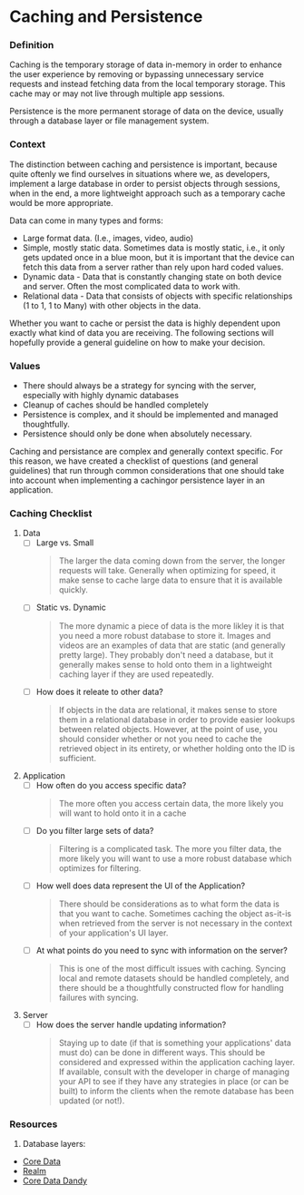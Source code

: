
# Caching and Persistence

### Definition

Caching is the temporary storage of data in-memory in order to enhance the user experience by removing or bypassing unnecessary service requests and instead fetching data from the local temporary storage.  This cache may or may not live through multiple app sessions.

Persistence is the more permanent storage of data on the device, usually through a database layer or file management system.  

### Context

The distinction between caching and persistence is important, because quite oftenly we find ourselves in situations where we, as developers, implement a large database in order to persist objects through sessions, when in the end, a more lightweight approach such as a temporary cache would be more appropriate. 

Data can come in many types and forms:

- Large format data.  (I.e., images, video, audio)
- Simple, mostly static data.  Sometimes data is mostly static, i.e., it only gets updated once in a blue moon, but it is important that the device can fetch this data from a server rather than rely upon hard coded values.  
- Dynamic data - Data that is constantly changing state on both device and server.  Often the most complicated data to work with.
- Relational data - Data that consists of objects with specific relationships (1 to 1, 1 to Many) with other objects in the data.

Whether you want to cache or persist the data is highly dependent upon exactly what kind of data you are receiving.  The following sections will hopefully provide a general guideline on how to make your decision. 

### Values 

* There should always be a strategy for syncing with the server, especially with highly dynamic databases
* Cleanup of caches should be handled completely
* Persistence is complex, and it should be implemented and managed thoughtfully.
* Persistence should only be done when absolutely necessary. 


Caching and persistance are complex and generally context specific. For this reason, we have created a checklist of questions (and general guidelines) that run through common considerations that one should take into account when implementing a cachingor persistence layer in an application. 

### Caching Checklist

1. Data
    - [ ] Large vs. Small
       > The larger the data coming down from the server, the longer requests will take. Generally when optimizing for speed, it make sense to cache large data to ensure that it is available quickly. 
    - [ ] Static vs. Dynamic
       > The more dynamic a piece of data is the more likley it is that you need a more robust database to store it. Images and videos are an examples of data that are static (and generally pretty large). They probably don't need a database, but it generally makes sense to hold onto them in a lightweight caching layer if they are used repeatedly. 
    - [ ] How does it releate to other data?
       > If objects in the data are relational, it makes sense to store them in a relational database in order to provide easier lookups between related objects.  However, at the point of use, you should consider whether or not you need to cache the retrieved object in its entirety, or whether holding onto the ID is sufficient. 
2. Application
    - [ ] How often do you access specific data?
       > The more often you access certain data, the more likely you will want to hold onto it in a cache
    - [ ] Do you filter large sets of data?
       > Filtering is a complicated task. The more you filter data, the more likely you will want to use a more robust database which optimizes for filtering. 
    - [ ] How well does data represent the UI of the Application?
       > There should be considerations as to what form the data is that you want to cache. Sometimes caching the object as-it-is when retrieved from the server is not necessary in the context of your application's UI layer.  
    - [ ] At what points do you need to sync with information on the server?
       > This is one of the most difficult issues with caching. Syncing local and remote datasets should be handled completely, and there should be a thoughtfully constructed flow for handling failures with syncing. 
3. Server
    - [ ] How does the server handle updating information?
       > Staying up to date (if that is something your applications' data must do) can be done in different ways. This should be considered and expressed within the application caching layer.  
       > If available, consult with the developer in charge of managing your API to see if they have any strategies in place (or can be built) to inform the clients when the remote database has been updated (or not!).

### Resources

1.  Database layers:
  - [Core Data](https://developer.apple.com/library/content/documentation/Cocoa/Conceptual/CoreData/index.html?utm_source=iosstash.io)
  - [Realm](https://realm.io/)
  - [Core Data Dandy](https://github.com/fuzz-productions/CoreDataDandy)

